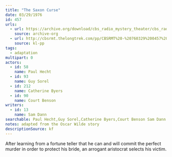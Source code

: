 ```yaml
---
title: "The Saxon Curse"
date: 03/29/1976
id: 457
urls: 
  - url: https://archive.org/download/cbs_radio_mystery_theater/cbs_radio_mystery_theater-0451-0500.zip/cbs_radio_mystery_theater-0451-0500%2Fcbsrmt_0457_the_saxon_curse.mp3
    source: archive-org
  - url: http://cbsrmt.thelongtrek.com/pp/CBSRMT%20-%20760329%200457%20The%20Saxon%20Curse_pp.mp3
    source: kl-pp
tags: 
  - adaptation
multipart: 0
actors:  
  - id: 58
    name: Paul Hecht  
  - id: 93
    name: Guy Sorel  
  - id: 212
    name: Catherine Byers  
  - id: 90
    name: Court Benson
writers:  
  - id: 13
    name: Sam Dann
searchable: Paul Hecht,Guy Sorel,Catherine Byers,Court Benson Sam Dann
notes: adapted from the Oscar Wilde story
descriptionSource: kf
---
```

After learning from a fortune teller that he can and will commit the perfect murder in order to protect his bride, an arrogant aristocrat selects his victim.